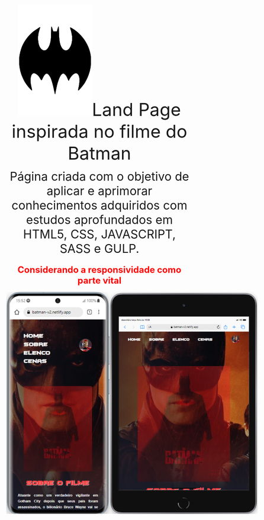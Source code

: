 <div align="center">
    <img src="./src/images/logo.png" width="200px" height="300px>
</div>


<h1 align="center"><font size="8">Land Page inspirada no filme do Batman</font></h1>
<p align="center"><font size="6">Página criada com o objetivo de aplicar e aprimorar conhecimentos adquiridos com estudos 
aprofundados em HTML5, CSS, JAVASCRIPT, SASS e GULP.</font></p>

<h3 align="center" style="color:red;"><font size="5">Considerando a responsividade como parte vital</font></h3>

<div style="display: flex; justify-content: space-evenly;">
    <img  src="./src/images/resp.mobile.png" width="400px" height="600px">
    <img  src="./src/images/resp.tablet.png" width="400px" height="600px">
</div>
